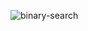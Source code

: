 ![binary-search](https://github.com/nusalovanargis/binary-search/assets/111175224/95ba53e7-6d33-4226-b1ac-3c47ff946911)
